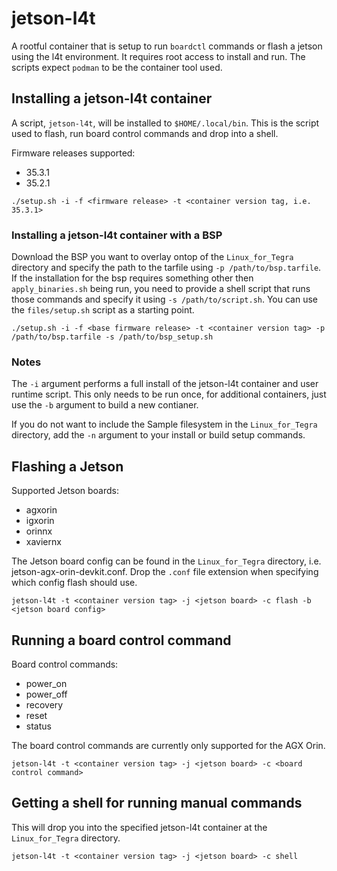 # jetson-l4t

A rootful container that is setup to run `boardctl` commands or flash a jetson
using the l4t environment. It requires root access to install and run.
The scripts expect `podman` to be the container tool used.

## Installing a jetson-l4t container

A script, `jetson-l4t`, will be installed to `$HOME/.local/bin`. This is the
script used to flash, run board control commands and drop into a shell.

Firmware releases supported:

- 35.3.1
- 35.2.1

```
./setup.sh -i -f <firmware release> -t <container version tag, i.e. 35.3.1>
```

### Installing a jetson-l4t container with a BSP

Download the BSP you want to overlay ontop of the `Linux_for_Tegra` directory
and specify the path to the tarfile using `-p /path/to/bsp.tarfile`. If the
installation for the bsp requires something other then `apply_binaries.sh`
being run, you need to provide a shell script that runs those commands and
specify it using `-s /path/to/script.sh`. You can use the `files/setup.sh`
script as a starting point.

```
./setup.sh -i -f <base firmware release> -t <container version tag> -p /path/to/bsp.tarfile -s /path/to/bsp_setup.sh
```

### Notes

The `-i` argument performs a full install of the jetson-l4t container and user
runtime script. This only needs to be run once, for additional containers, just
use the `-b` argument to build a new contianer.

If you do not want to include the Sample filesystem in the `Linux_for_Tegra`
directory, add the `-n` argument to your install or build setup commands.

## Flashing a Jetson

Supported Jetson boards:

- agxorin
- igxorin
- orinnx
- xaviernx

The Jetson board config can be found in the `Linux_for_Tegra` directory, i.e. jetson-agx-orin-devkit.conf.
Drop the `.conf` file extension when specifying which config flash should use.

```
jetson-l4t -t <container version tag> -j <jetson board> -c flash -b <jetson board config>
```

## Running a board control command

Board control commands:

- power_on
- power_off
- recovery
- reset
- status

The board control commands are currently only supported for the AGX Orin.

```
jetson-l4t -t <container version tag> -j <jetson board> -c <board control command>
```

## Getting a shell for running manual commands

This will drop you into the specified jetson-l4t container at the `Linux_for_Tegra` directory.

```
jetson-l4t -t <container version tag> -j <jetson board> -c shell
```
